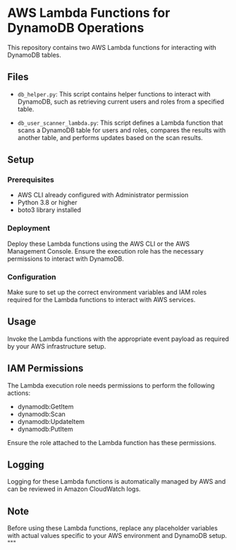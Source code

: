 # AWS Lambda Functions for DynamoDB Operations

This repository contains two AWS Lambda functions for interacting with DynamoDB tables.

## Files

- `db_helper.py`: This script contains helper functions to interact with DynamoDB, such as retrieving current users and roles from a specified table.

- `db_user_scanner_lambda.py`: This script defines a Lambda function that scans a DynamoDB table for users and roles, compares the results with another table, and performs updates based on the scan results.

## Setup

### Prerequisites
- AWS CLI already configured with Administrator permission
- Python 3.8 or higher
- boto3 library installed

### Deployment
Deploy these Lambda functions using the AWS CLI or the AWS Management Console. Ensure the execution role has the necessary permissions to interact with DynamoDB.

### Configuration
Make sure to set up the correct environment variables and IAM roles required for the Lambda functions to interact with AWS services.

## Usage
Invoke the Lambda functions with the appropriate event payload as required by your AWS infrastructure setup.

## IAM Permissions
The Lambda execution role needs permissions to perform the following actions:
- dynamodb:GetItem
- dynamodb:Scan
- dynamodb:UpdateItem
- dynamodb:PutItem

Ensure the role attached to the Lambda function has these permissions.

## Logging
Logging for these Lambda functions is automatically managed by AWS and can be reviewed in Amazon CloudWatch logs.

## Note
Before using these Lambda functions, replace any placeholder variables with actual values specific to your AWS environment and DynamoDB setup.
"""